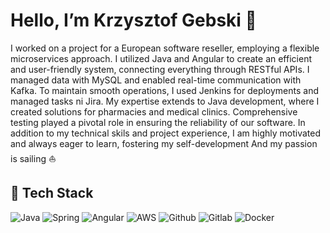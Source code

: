 # Hello, I’m Krzysztof Gebski 👋

I worked on a project for a European software reseller, employing a flexible microservices approach. I utilized Java and Angular to create an efficient and user-friendly system, connecting everything through RESTful APIs. I managed data with MySQL and enabled real-time communication with Kafka. To maintain smooth operations, I used Jenkins for deployments and managed tasks ni Jira. My expertise extends to Java development, where I created solutions for pharmacies and medical clinics. Comprehensive testing played a pivotal role in ensuring the reliability of our software. In addition to my technical skils and project experience, I am highly motivated and always eager to learn, fostering my self-development
And my passion is sailing ⛵️

## 🧰 Tech Stack
![Java](https://img.shields.io/badge/-Java-orange?style=for-the-badge&logo=java) ![Spring](https://img.shields.io/badge/-Spring-green?style=for-the-badge&logo=spring) ![Angular](https://img.shields.io/badge/-Angular-red?style=for-the-badge&logo=angular) ![AWS](https://img.shields.io/badge/-aws-grey?style=for-the-badge&logo=amazon) ![Github](https://img.shields.io/badge/-Github-black?style=for-the-badge&logo=github) ![Gitlab](https://img.shields.io/badge/-Gitlab-blueviolet?style=for-the-badge&logo=gitlab) ![Docker](https://img.shields.io/badge/-docker-white?style=for-the-badge&logo=docker) 

